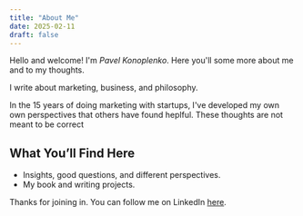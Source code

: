 ```yaml
---
title: "About Me"
date: 2025-02-11
draft: false
---
```


Hello and welcome! I'm *Pavel Konoplenko*. Here you'll some more about me and to my thoughts.  

I write about marketing, business, and philosophy.

In the 15 years of doing marketing with startups, I've developed my own own perspectives that others have found heplful. These thoughts are not meant to be correct

## What You’ll Find Here
- Insights, good questions, and different perspectives.
- My book and writing projects.

Thanks for joining in. You can follow me on LinkedIn [here](https://www.linkedin.com/in/pavelnovel).
